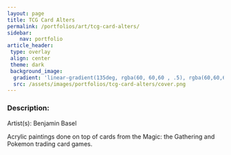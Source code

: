 ```yaml
---
layout: page
title: TCG Card Alters
permalink: /portfolios/art/tcg-card-alters/
sidebar:
    nav: portfolio
article_header:
 type: overlay
 align: center
 theme: dark
 background_image:
  gradient: 'linear-gradient(135deg, rgba(60, 60,60 , .5), rgba(60,60,60, .5))'
  src: /assets/images/portfolios/tcg-card-alters/cover.png
---
```


### Description:
Artist(s): Benjamin Basel

Acrylic paintings done on top of cards from the Magic: the Gathering and Pokemon trading card games.

